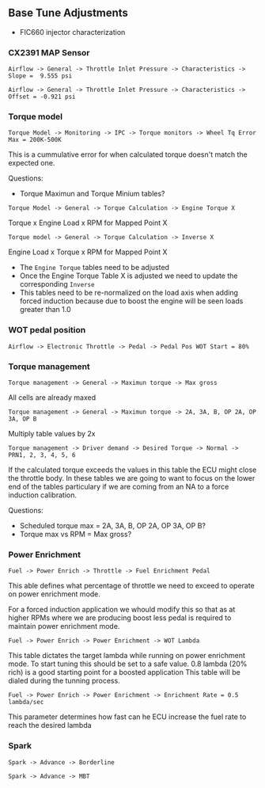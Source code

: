 Base Tune Adjustments
---

* FIC660 injector characterization

### CX2391 MAP Sensor
```
Airflow -> General -> Throttle Inlet Pressure -> Characteristics -> Slope =  9.555 psi 

Airflow -> General -> Throttle Inlet Pressure -> Characteristics -> Offset = -0.921 psi 
```

### Torque model
```
Torque Model -> Monitoring -> IPC -> Torque monitors -> Wheel Tq Error Max = 200K-500K
```
This is a cummulative error for when calculated torque doesn't match the expected one.

Questions: 
* Torque Maximun and Torque Minium tables?

```
Torque Model -> General -> Torque Calculation -> Engine Torque X
```
Torque x Engine Load x RPM for Mapped Point X

```
Torque model -> General -> Torque Calculation -> Inverse X
```

Engine Load x Torque x RPM for Mapped Point X

* The `Engine Torque` tables need to be adjusted
* Once the Engine Torque Table X is adjusted we need to update the corresponding `Inverse`
* This tables need to be re-normalized on the load axis when adding forced induction because due to boost the engine will be seen loads greater than 1.0

### WOT pedal position
```
Airflow -> Electronic Throttle -> Pedal -> Pedal Pos WOT Start = 80%
```

### Torque management
```
Torque management -> General -> Maximun torque -> Max gross 
```
All cells are already maxed
```
Torque management -> General -> Maximun torque -> 2A, 3A, B, OP 2A, OP 3A, OP B
```
Multiply table values by 2x

```
Torque management -> Driver demand -> Desired Torque -> Normal -> PRN1, 2, 3, 4, 5, 6
```
If the calculated torque exceeds the values in this table the ECU might close the throttle body. In these tables we are going to want to focus on the lower end of the tables particulary if we are coming from an NA to a force induction calibration.

Questions:
* Scheduled torque max = 2A, 3A, B, OP 2A, OP 3A, OP B?
* Torque max vs RPM = Max gross?

### Power Enrichment

```
Fuel -> Power Enrich -> Throttle -> Fuel Enrichment Pedal
```
This able defines what percentage of throttle we need to exceed to operate on power enrichment mode.

For a forced induction application we whould modify this so that as at higher RPMs where we are producing boost less pedal is required to maintain power enrichment mode.

```
Fuel -> Power Enrich -> Power Enrichment -> WOT Lambda
```
This table dictates the target lambda while running on power enrichment mode.
To start tuning this should be set to a safe value. 0.8 lambda (20% rich) is a good starting point for a boosted application
This table will be dialed during the tunning process.

```
Fuel -> Power Enrich -> Power Enrichment -> Enrichment Rate = 0.5 lambda/sec
```
This parameter determines how fast can he ECU increase the fuel rate to reach the desired lambda

### Spark

```
Spark -> Advance -> Borderline
```

```
Spark -> Advance -> MBT
```